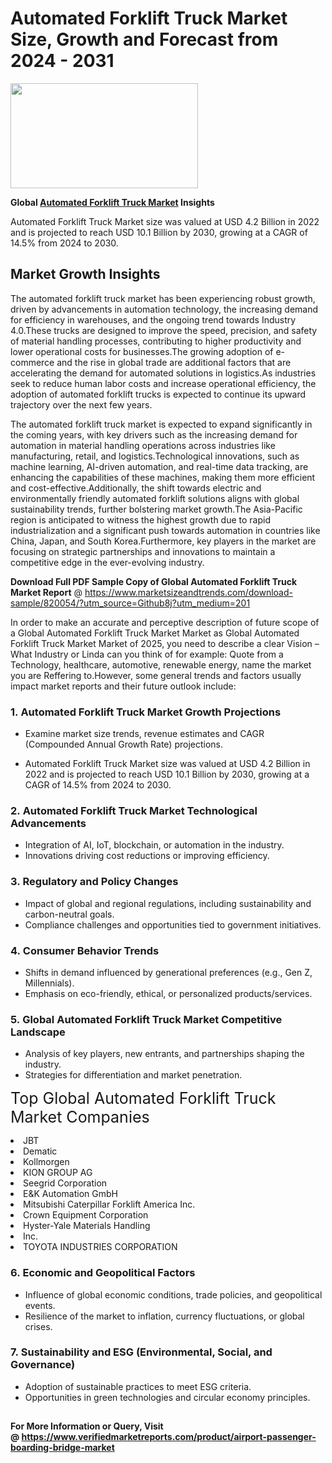 <H1>Automated Forklift Truck Market Size, Growth and Forecast from 2024 - 2031</H1><img class="aligncenter size-medium wp-image-584254" src="https://thirdeyenews.in/wp-content/uploads/2024/09/Global-Market-Research-300x168.jpeg" alt="" width="300" height="168" /><p><strong>Global&nbsp;<a href="https://www.marketsizeandtrends.com/download-sample/820054/?utm_source=Github8j?utm_medium=201">Automated Forklift Truck Market</a> Insights</strong></p><p>Automated Forklift Truck Market size was valued at USD 4.2 Billion in 2022 and is projected to reach USD 10.1 Billion by 2030, growing at a CAGR of 14.5% from 2024 to 2030.</p><p><h2>Market Growth Insights</h2> <p>The automated forklift truck market has been experiencing robust growth, driven by advancements in automation technology, the increasing demand for efficiency in warehouses, and the ongoing trend towards Industry 4.0.These trucks are designed to improve the speed, precision, and safety of material handling processes, contributing to higher productivity and lower operational costs for businesses.The growing adoption of e-commerce and the rise in global trade are additional factors that are accelerating the demand for automated solutions in logistics.As industries seek to reduce human labor costs and increase operational efficiency, the adoption of automated forklift trucks is expected to continue its upward trajectory over the next few years.</p> <p>The automated forklift truck market is expected to expand significantly in the coming years, with key drivers such as the increasing demand for automation in material handling operations across industries like manufacturing, retail, and logistics.Technological innovations, such as machine learning, AI-driven automation, and real-time data tracking, are enhancing the capabilities of these machines, making them more efficient and cost-effective.Additionally, the shift towards electric and environmentally friendly automated forklift solutions aligns with global sustainability trends, further bolstering market growth.The Asia-Pacific region is anticipated to witness the highest growth due to rapid industrialization and a significant push towards automation in countries like China, Japan, and South Korea.Furthermore, key players in the market are focusing on strategic partnerships and innovations to maintain a competitive edge in the ever-evolving industry.<p><span class=""><strong>Download Full PDF Sample Copy of Global Automated Forklift Truck Market Report</strong> @ <a href="https://www.marketsizeandtrends.com/download-sample/820054/?utm_source=Github8j?utm_medium=201" target="_blank">https://www.marketsizeandtrends.com/download-sample/820054/?utm_source=Github8j?utm_medium=201</a></span></p><p>In order to make an accurate and perceptive description of future scope of a Global&nbsp;Automated Forklift Truck Market Market as Global&nbsp;Automated Forklift Truck Market Market of 2025, you need to describe a clear Vision &ndash; What Industry or Linda can you think of for example: Quote from a Technology, healthcare, automotive, renewable energy, name the market you are Reffering to.However, some general trends and factors usually impact market reports and their future outlook include:</p><h3>1.&nbsp;<strong>Automated Forklift Truck Market Growth Projections</strong></h3><ul><li>Examine market size trends, revenue estimates and CAGR (Compounded Annual Growth Rate) projections.</li><li><p>Automated Forklift Truck Market size was valued at USD 4.2 Billion in 2022 and is projected to reach USD 10.1 Billion by 2030, growing at a CAGR of 14.5% from 2024 to 2030.</p></li></ul><h3>2.&nbsp;<strong>Automated Forklift Truck Market Technological Advancements</strong></h3><ul><li>Integration of AI, IoT, blockchain, or automation in the industry.</li><li>Innovations driving cost reductions or improving efficiency.</li></ul><h3>3.&nbsp;<strong>Regulatory and Policy Changes</strong></h3><ul><li>Impact of global and regional regulations, including sustainability and carbon-neutral goals.</li><li>Compliance challenges and opportunities tied to government initiatives.</li></ul><h3>4.&nbsp;<strong>Consumer Behavior Trends</strong></h3><ul><li>Shifts in demand influenced by generational preferences (e.g., Gen Z, Millennials).</li><li>Emphasis on eco-friendly, ethical, or personalized products/services.</li></ul><h3>5.&nbsp;<strong>Global Automated Forklift Truck Market Competitive Landscape</strong></h3><ul><li>Analysis of key players, new entrants, and partnerships shaping the industry.</li><li>Strategies for differentiation and market penetration.</li></ul><p data-pm-slice="1 1 []"><span style="color: inherit; font-family: inherit; font-size: 25px;">Top Global Automated Forklift Truck Market Companies</span></p><div class="" data-test-id=""><p><li>JBT</li><li> Dematic</li><li> Kollmorgen</li><li> KION GROUP AG</li><li> Seegrid Corporation</li><li> E&K Automation GmbH</li><li> Mitsubishi Caterpillar Forklift America Inc.</li><li> Crown Equipment Corporation</li><li> Hyster-Yale Materials Handling</li><li> Inc.</li><li> TOYOTA INDUSTRIES CORPORATION</li></p></div><h3>6.&nbsp;<strong>Economic and Geopolitical Factors</strong></h3><ul><li>Influence of global economic conditions, trade policies, and geopolitical events.</li><li>Resilience of the market to inflation, currency fluctuations, or global crises.</li></ul><h3>7.&nbsp;<strong>Sustainability and ESG (Environmental, Social, and Governance)</strong></h3><ul><li>Adoption of sustainable practices to meet ESG criteria.</li><li>Opportunities in green technologies and circular economy principles.</li></ul><h2><strong style="font-size: 14px;">For More Information or Query, Visit @&nbsp;</strong><a style="background-color: #ffffff; font-size: 14px;" href="https://www.marketsizeandtrends.com/report/automated-forklift-truck-market/" target="_blank">https://www.verifiedmarketreports.com/product/airport-passenger-boarding-bridge-market</a></h2>